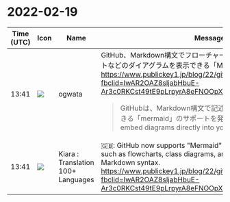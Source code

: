 # 2022-02-19

|Time (UTC)|Icon|Name|Message|
|---|---|---|---|
|13:41|![](https://avatars.slack-edge.com/2019-11-22/845042642576_070441337abaca9fb7b3_72.png)|ogwata|GitHub、Markdown構文でフローチャートやクラス図、ガントチャートなどのダイアグラムを表示できる「Mermaid」をサポート開始<br><https://www.publickey1.jp/blog/22/githubmarkdownmermaid.html?fbclid=IwAR2OAZ8sljabHbuE-Ar3c0RKCst49tE9pLrpyrA8eFNOOpXHMM27nsFOL7k><br><blockquote>GitHubは、Markdown構文で記述するとダイアグラムを表示できる「mermaid」のサポートを発表しました。 You can now embed diagrams directly into your Markdown files,...</blockquote>|
|13:41|![](https://avatars.slack-edge.com/2021-08-02/2324149410423_2aa7423c4133ecb9f168_72.png)|Kiara : Translation 100+ Languages|🇬🇧: GitHub now supports "Mermaid" that can display diagrams such as flowcharts, class diagrams, and Gantt charts with Markdown syntax.<br><https://www.publickey1.jp/blog/22/githubmarkdownmermaid.html?fbclid=IwAR2OAZ8sljabHbuE-Ar3c0RKCst49tE9pLrpyrA8eFNOOpXHMM27nsFOL7k>|
